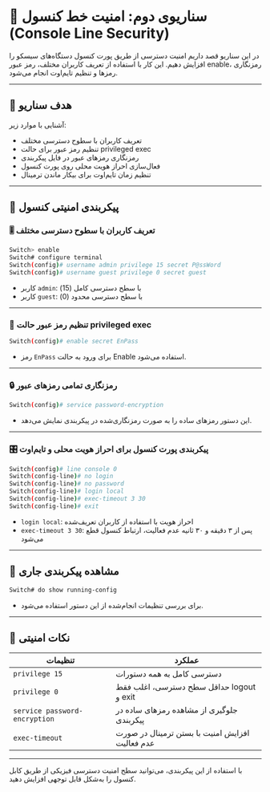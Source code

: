 # 🔐 سناریوی دوم: امنیت خط کنسول (Console Line Security)

در این سناریو قصد داریم امنیت دسترسی از طریق پورت کنسول دستگاه‌های سیسکو را افزایش دهیم. این کار با استفاده از تعریف کاربران مختلف، رمز عبور enable، رمزنگاری رمزها و تنظیم تایم‌اوت انجام می‌شود.

---

## 🧪 هدف سناریو

آشنایی با موارد زیر:

- تعریف کاربران با سطوح دسترسی مختلف  
- تنظیم رمز عبور برای حالت privileged exec  
- رمزنگاری رمزهای عبور در فایل پیکربندی  
- فعال‌سازی احراز هویت محلی روی پورت کنسول  
- تنظیم زمان تایم‌اوت برای بیکار ماندن ترمینال  

---

## 🧩 پیکربندی امنیتی کنسول

### 🎚 تعریف کاربران با سطوح دسترسی مختلف

```bash
Switch> enable
Switch# configure terminal
Switch(config)# username admin privilege 15 secret P@ssWord
Switch(config)# username guest privilege 0 secret guest
```

- کاربر `admin`: با سطح دسترسی کامل (15)  
- کاربر `guest`: با سطح دسترسی محدود (0)  

---

### 🔐 تنظیم رمز عبور حالت privileged exec

```bash
Switch(config)# enable secret EnPass
```

- رمز `EnPass` برای ورود به حالت Enable استفاده می‌شود.

---

### 🔒 رمزنگاری تمامی رمزهای عبور

```bash
Switch(config)# service password-encryption
```

- این دستور رمزهای ساده را به صورت رمزنگاری‌شده در پیکربندی نمایش می‌دهد.

---

### 🎛 پیکربندی پورت کنسول برای احراز هویت محلی و تایم‌اوت

```bash
Switch(config)# line console 0
Switch(config-line)# no login
Switch(config-line)# no password
Switch(config-line)# login local
Switch(config-line)# exec-timeout 3 30
Switch(config-line)# exit
```

- `login local`: احراز هویت با استفاده از کاربران تعریف‌شده  
- `exec-timeout 3 30`: پس از ۳ دقیقه و ۳۰ ثانیه عدم فعالیت، ارتباط کنسول قطع می‌شود  

---

## 🧾 مشاهده پیکربندی جاری

```bash
Switch# do show running-config
```

- برای بررسی تنظیمات انجام‌شده از این دستور استفاده می‌شود.

---

## 📌 نکات امنیتی

| تنظیمات                       | عملکرد                                                    |
|------------------------------|------------------------------------------------------------|
| `privilege 15`               | دسترسی کامل به همه دستورات                                |
| `privilege 0`               | حداقل سطح دسترسی، اغلب فقط logout و exit                  |
| `service password-encryption` | جلوگیری از مشاهده رمزهای ساده در پیکربندی               |
| `exec-timeout`              | افزایش امنیت با بستن ترمینال در صورت عدم فعالیت         |

---

با استفاده از این پیکربندی، می‌توانید سطح امنیت دسترسی فیزیکی از طریق کابل کنسول را به‌شکل قابل توجهی افزایش دهید.
